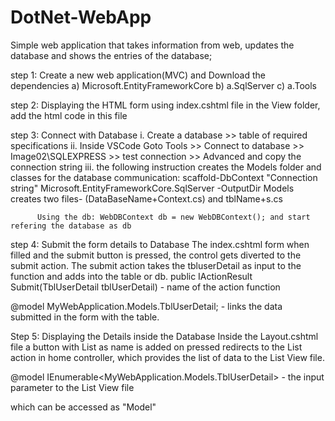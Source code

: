 # DotNet-WebApp

Simple web application that takes information from web, updates the database and shows the entries of the database;

step 1:  Create a new web application(MVC) and Download the dependencies 
             a) Microsoft.EntityFrameworkCore   b) a.SqlServer   c) a.Tools

step 2: Displaying the HTML form using index.cshtml file in the View folder, add the html code in this file

step 3: Connect with Database
           i. Create a database >> table of required specifications
           ii. Inside VSCode Goto Tools >> Connect to database >> 
             Image02\SQLEXPRESS >> test connection >> Advanced and copy the 
            connection string
          iii. the following instruction creates the Models folder and classes for the 
              database communication: 
          scaffold-DbContext "Connection string" Microsoft.EntityFrameworkCore.SqlServer -OutputDir Models
          creates two files- (DataBaseName+Context.cs) and tblName+s.cs
          
          Using the db: WebDBContext db = new WebDBContext(); and start refering the database as db 
          
step 4: Submit the form details to Database
  The index.cshtml form when filled and the submit button is pressed, the control gets diverted to the         submit action. The submit action takes the tbluserDetail as input to the function and adds into the table   or db.
   public IActionResult Submit(TblUserDetail tblUserDetail) - name of the action function
   
   @model MyWebApplication.Models.TblUserDetail; - links the data submitted in the form with the table.
   
Step 5: Displaying the Details inside the Database
  Inside the Layout.cshtml file a button with List as name is added on pressed redirects to the List action   in home controller, which provides the list of data to the List View file.
 
 @model IEnumerable<MyWebApplication.Models.TblUserDetail> - the input parameter to the List View file       
  
  which can be accessed as "Model"
